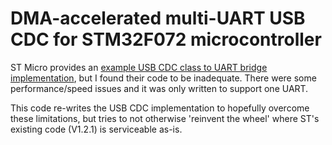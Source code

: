 DMA-accelerated multi-UART USB CDC for STM32F072 microcontroller
================================================================

ST Micro provides an [example USB CDC class to UART bridge implementation](http://www.st.com/web/en/catalog/tools/PF260612), but I found their code to be inadequate.  There were some performance/speed issues and it was only written to support one UART.

This code re-writes the USB CDC implementation to hopefully overcome these limitations, but tries to not otherwise 'reinvent the wheel' where ST's existing code (V1.2.1) is serviceable as-is.

